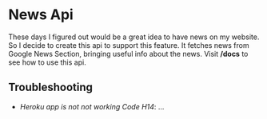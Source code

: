 # News Api

These days I figured out would be a great idea to have news on my website.
So I decide to create this api to support this feature.
It fetches news from Google News Section, bringing useful info about the news.
Visit **/docs** to see how to use this api.

## Troubleshooting
* _Heroku app is not not working Code H14_: ...
